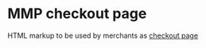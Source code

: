# MMP checkout page

HTML markup to be used by merchants as [checkout page](https://github.com/MinterTeam/minter-merchants-protocol#checkout-page)
